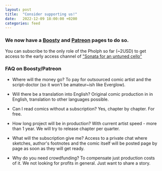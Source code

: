 ```yaml
---
layout: post
title:  "Consider supporting us!"
date:   2022-12-09 18:00:00 +0200
categories: feed
---
```


### We now have a [Boosty](https://boosty.to/7coreloops) and [Patreon](https://www.patreon.com/7CoreLoops) pages to do so.

You can subscribe to the only role of the Pholph so far (~2USD) to get access to the early access channel of ["Sonata for an untuned cello"](/sonata)

### FAQ on Boosty/Patreon

- Where will the money go? To pay for outsourced comic artist and the script-doctor (so it won't be amateur~ish like Everglow).

- Will there be a translation into English? Original comic production in in English, translation to other languages possible.

- Can I read comics without a subscription? Yes, chapter by chapter. For free.

- How long project will be in production? With current artist speed - more than 1 year. We will try to release chapter per quarter.

- What will the subscription give me? Access to a private chat where sketches, author's footnotes and the comic itself will be posted page by page as soon as they will get ready.

- Why do you need crowdfunding? To compensate just production costs of it. We not looking for profits in general. Just want to share a story.
